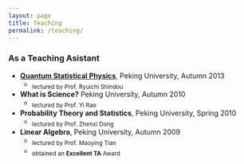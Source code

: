 ```yaml
---
layout: page
title: Teaching
permalink: /teaching/
---
```


### As a Teaching Asistant

- [**Quantum Statistical Physics**](qsp2013/qsp2013.html), Peking University, Autumn 2013
  - <sub>lectured by Prof. Ryuichi Shindou
- **What is Science?** Peking University, Autumn 2010
  - <sub>lectured by Prof. Yi Rao
- **Probability Theory and Statistics**, Peking University, Spring 2010
  - <sub>lectured by Prof. Zhenxi Dong
- **Linear Algebra**, Peking University, Autumn 2009
  - <sub>lectured by Prof. Maoying Tian
  - <sub>obtained an **Excellent TA** Award

